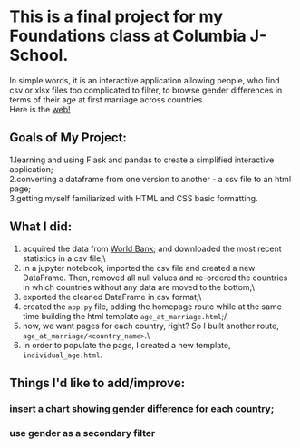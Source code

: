 # This is a final project for my Foundations class at Columbia J-School. 
In simple words, it is an interactive application allowing people, who find csv or xlsx files too complicated to filter, to browse gender differences in terms of their age at first marriage across countries.\
Here is the [web!](https://a-project-about-ages-at-marriagegunicorn.onrender.com/)

## Goals of My Project:
1.learning and using Flask and pandas to create a simplified interactive application;\
2.converting a dataframe from one version to another - a csv file to an html page;\
3.getting myself familiarized with HTML and CSS basic formatting.

## What I did:
1. acquired the data from [World Bank;](https://databank.worldbank.org/source/gender-statistics) and downloaded the most recent statistics in a csv file;\
2. in a jupyter notebook, imported the csv file and created a new DataFrame. Then, removed all null values and re-ordered the countries in which countries without any data are moved to the bottom;\
3. exported the cleaned DataFrame in csv format;\
4. created the `app.py` file, adding the homepage route while at the same time building the html template `age_at_marriage.html`;/
5. now, we want pages for each country, right? So I built another route, `age_at_marriage/<country_name>`.\
6. In order to populate the page, I created a new template, `individual_age.html`.

## Things I'd like to add/improve:
### insert a chart showing gender difference for each country;
### use gender as a secondary filter 




